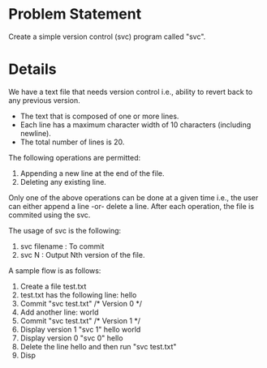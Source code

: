 # Problem Statement
 Create a simple version control (svc) program called "svc".
# Details
 We have a text file that needs version control i.e., ability to revert back
 to any previous version.  
 - The text that is composed of one or more lines.
 - Each line has a maximum character width of 10 characters (including newline).
 - The total number of lines is 20.

 The following operations are permitted:
 1. Appending a new line at the end of the file.
 2. Deleting any existing line.

 Only one of the above operations can be done at a given time i.e., the user
 can either append a line -or- delete a line. After each operation, the file
 is commited using the svc. 

 The usage of svc is the following:
 1. svc filename   : To commit
 2. svc N          : Output Nth version of the file.

 A sample flow is as follows:
 1. Create a file test.txt
 2. test.txt has the following line:
 hello
 3. Commit "svc test.txt" /* Version 0 */
 4. Add another line:
 world
 5. Commit "svc test.txt" /* Version 1 */
 6. Display version 1 "svc 1"
 hello
 world
 7. Display version 0 "svc 0"
 hello
 8. Delete the line hello  and then run "svc test.txt"
 9. Disp